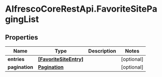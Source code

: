 # AlfrescoCoreRestApi.FavoriteSitePagingList

## Properties
Name | Type | Description | Notes
------------ | ------------- | ------------- | -------------
**entries** | [**[FavoriteSiteEntry]**](FavoriteSiteEntry.md) |  | [optional] 
**pagination** | [**Pagination**](Pagination.md) |  | [optional] 


